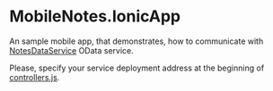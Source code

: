 # MobileNotes.IonicApp

An sample mobile app, that demonstrates, how to communicate with [NotesDataService](https://github.com/scale-tone/linq2dynamodb/blob/master/Samples/MobileNotes.Web/Services/NotesDataService.svc) OData service.

Please, specify your service deployment address at the beginning of [controllers.js](https://github.com/scale-tone/linq2dynamodb/blob/master/Samples/MobileNotes.IonicApp/www/js/controllers.js).
